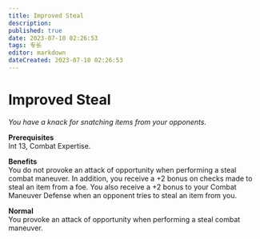 ```yaml
---
title: Improved Steal
description: 
published: true
date: 2023-07-10 02:26:53
tags: 专长
editor: markdown
dateCreated: 2023-07-10 02:26:53
---
```


# Improved Steal

_You have a knack for snatching items from your opponents._  
  
 **Prerequisites**  
Int 13, Combat Expertise.  
  
 **Benefits**  
You do not provoke an attack of opportunity when performing a steal combat
maneuver. In addition, you receive a +2 bonus on checks made to steal an item
from a foe. You also receive a +2 bonus to your Combat Maneuver Defense when
an opponent tries to steal an item from you.  
  
 **Normal**  
You provoke an attack of opportunity when performing a steal combat maneuver.

